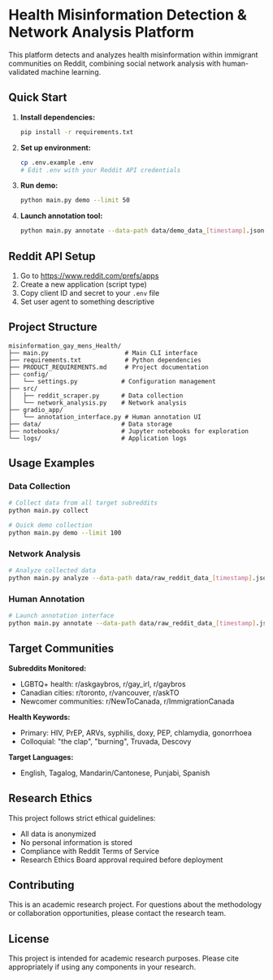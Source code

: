 # Health Misinformation Detection & Network Analysis Platform

This platform detects and analyzes health misinformation within immigrant communities on Reddit, combining social network analysis with human-validated machine learning.

## Quick Start

1. **Install dependencies:**
   ```bash
   pip install -r requirements.txt
   ```

2. **Set up environment:**
   ```bash
   cp .env.example .env
   # Edit .env with your Reddit API credentials
   ```

3. **Run demo:**
   ```bash
   python main.py demo --limit 50
   ```

4. **Launch annotation tool:**
   ```bash
   python main.py annotate --data-path data/demo_data_[timestamp].json
   ```

## Reddit API Setup

1. Go to https://www.reddit.com/prefs/apps
2. Create a new application (script type)
3. Copy client ID and secret to your `.env` file
4. Set user agent to something descriptive

## Project Structure

```
misinformation_gay_mens_Health/
├── main.py                     # Main CLI interface
├── requirements.txt            # Python dependencies
├── PRODUCT_REQUIREMENTS.md     # Project documentation
├── config/
│   └── settings.py            # Configuration management
├── src/
│   ├── reddit_scraper.py      # Data collection
│   └── network_analysis.py    # Network analysis
├── gradio_app/
│   └── annotation_interface.py # Human annotation UI
├── data/                      # Data storage
├── notebooks/                 # Jupyter notebooks for exploration
└── logs/                      # Application logs
```

## Usage Examples

### Data Collection
```bash
# Collect data from all target subreddits
python main.py collect

# Quick demo collection
python main.py demo --limit 100
```

### Network Analysis
```bash
# Analyze collected data
python main.py analyze --data-path data/raw_reddit_data_[timestamp].json
```

### Human Annotation
```bash
# Launch annotation interface
python main.py annotate --data-path data/raw_reddit_data_[timestamp].json
```

## Target Communities

**Subreddits Monitored:**
- LGBTQ+ health: r/askgaybros, r/gay_irl, r/gaybros
- Canadian cities: r/toronto, r/vancouver, r/askTO
- Newcomer communities: r/NewToCanada, r/ImmigrationCanada

**Health Keywords:**
- Primary: HIV, PrEP, ARVs, syphilis, doxy, PEP, chlamydia, gonorrhoea
- Colloquial: "the clap", "burning", Truvada, Descovy

**Target Languages:**
- English, Tagalog, Mandarin/Cantonese, Punjabi, Spanish

## Research Ethics

This project follows strict ethical guidelines:
- All data is anonymized
- No personal information is stored
- Compliance with Reddit Terms of Service
- Research Ethics Board approval required before deployment

## Contributing

This is an academic research project. For questions about the methodology or collaboration opportunities, please contact the research team.

## License

This project is intended for academic research purposes. Please cite appropriately if using any components in your research.
